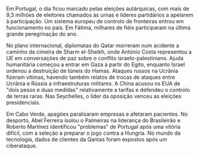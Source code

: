 Em Portugal, o dia ficou marcado pelas eleições autárquicas, com mais de 9,3 milhões de eleitores chamados às urnas e líderes partidários a apelarem à participação. Um sistema europeu de controlo de fronteiras entrou em funcionamento no país. Em Fátima, milhares de fiéis participaram na última grande peregrinação do ano.

No plano internacional, diplomatas do Qatar morreram num acidente a caminho da cimeira de Sharm el-Sheikh, onde António Costa representou a UE em conversações de paz sobre o conflito israelo-palestiniano. Ajuda humanitária começou a entrar em Gaza a partir do Egito, enquanto Israel ordenou a destruição de túneis do Hamas. Ataques russos na Ucrânia fizeram vítimas, havendo também relatos de trocas de ataques entre Ucrânia e Rússia a infraestruturas militares. A China acusou os EUA de "dois pesos e duas medidas" relativamente a tarifas e defendeu o controlo de terras raras. Nas Seychelles, o líder da oposição venceu as eleições presidenciais.

Em Cabo Verde, apagões paralisaram empresas e afetaram pacientes. No desporto, Abel Ferreira isolou o Palmeiras na liderança do Brasileirão e Roberto Martínez identificou "problemas" de Portugal após uma vitória difícil, com a seleção a preparar o jogo contra a Hungria. No mundo da tecnologia, dados de clientes da Qantas foram expostos após um ciberataque.